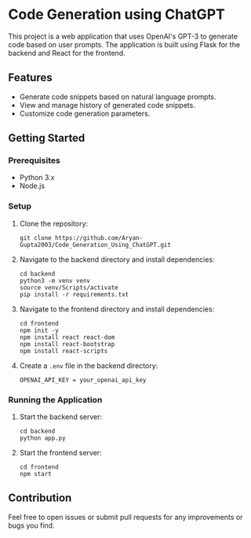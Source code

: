 # Code Generation using ChatGPT

This project is a web application that uses OpenAI's GPT-3 to generate code based on user prompts. The application is built using Flask for the backend and React for the frontend.

## Features

- Generate code snippets based on natural language prompts.
- View and manage history of generated code snippets.
- Customize code generation parameters.

## Getting Started

### Prerequisites

- Python 3.x
- Node.js

### Setup

1. Clone the repository:

   ```
   git clone https://github.com/Aryan-Gupta2003/Code_Generation_Using_ChatGPT.git
   ```

2. Navigate to the backend directory and install dependencies:

   ```
   cd backend
   python3 -m venv venv
   source venv/Scripts/activate
   pip install -r requirements.txt
   ```

3. Navigate to the frontend directory and install dependencies:

   ```
   cd frontend
   npm init -y
   npm install react react-dom
   npm install react-bootstrap
   npm install react-scripts
   ```

4. Create a `.env` file in the backend directory:
   ```
   OPENAI_API_KEY = your_openai_api_key
   ```

### Running the Application

1. Start the backend server:

   ```
   cd backend
   python app.py
   ```

2. Start the frontend server:
   ```
   cd frontend
   npm start
   ```

## Contribution

Feel free to open issues or submit pull requests for any improvements or bugs you find.
